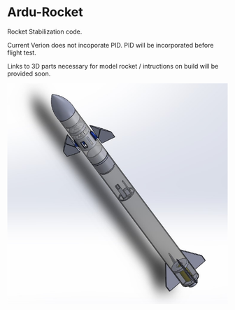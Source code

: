 # Ardu-Rocket
Rocket Stabilization code.

Current Verion does not incoporate PID. PID will be incorporated before flight test.

Links to 3D parts necessary for model rocket / intructions on build will be provided soon.

![Test Image 4](https://github.com/nchennoju/Ardu-Rocket/blob/master/rocketCADMark1.jpg)
